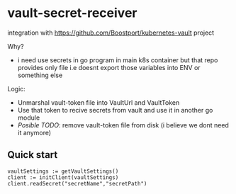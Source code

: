 # vault-secret-receiver

integration with https://github.com/Boostport/kubernetes-vault project 

Why? 
* i need use secrets in go program in main k8s container but that repo provides only file 
i.e doesnt export those variables into ENV or something else

Logic:
* Unmarshal vault-token file into VaultUrl and VaultToken 
* Use that token to recive secrets from vault and use it in another go module 
* *Posible TODO*: remove vault-token file from disk (i believe we dont need it anymore)


## Quick start

```
vaultSettings := getVaultSettings()
client := initClient(vaultSettings)
client.readSecret("secretName","secretPath")
```